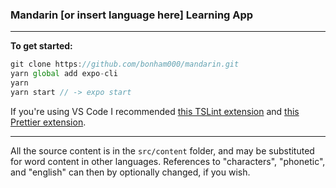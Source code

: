 ### Mandarin [or insert language here] Learning App

---

**To get started:**

```js
git clone https://github.com/bonham000/mandarin.git
yarn global add expo-cli
yarn
yarn start // -> expo start
```

If you're using VS Code I recommended [this TSLint extension](https://marketplace.visualstudio.com/items?itemName=eg2.tslint) and [this Prettier extension](https://marketplace.visualstudio.com/items?itemName=esbenp.prettier-vscode).

---

All the source content is in the `src/content` folder, and may be substituted for word content in other languages. References to "characters", "phonetic", and "english" can then by optionally changed, if you wish.
